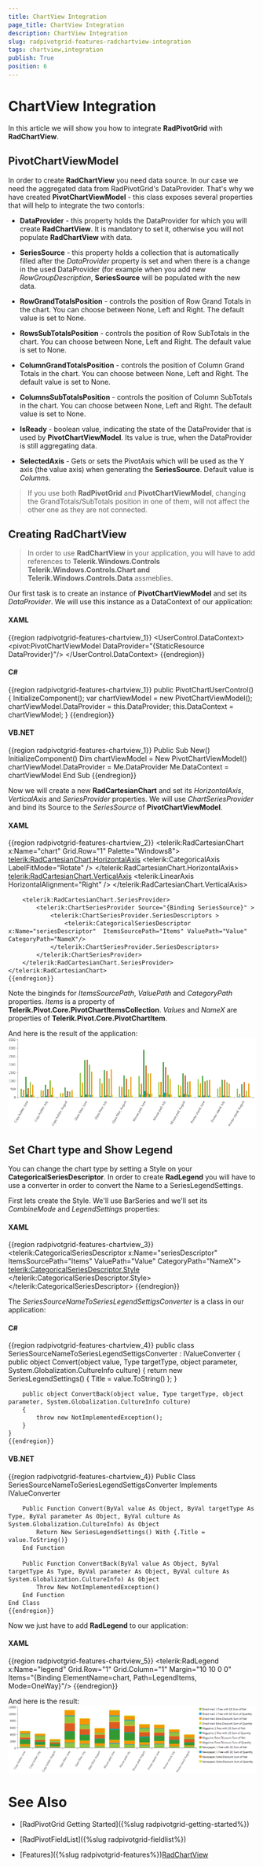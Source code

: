 ```yaml
---
title: ChartView Integration
page_title: ChartView Integration
description: ChartView Integration
slug: radpivotgrid-features-radchartview-integration
tags: chartview,integration
publish: True
position: 6
---
```


# ChartView Integration



In this article we will show you how to integrate __RadPivotGrid__ with __RadChartView__.
    

## PivotChartViewModel

In order to create __RadChartView__ you need data source. In our case we need the aggregated data from RadPivotGrid's DataProvider. 
          That's why we have created __PivotChartViewModel__ - this class exposes several properties that will help to integrate the two contorls:
        

* __DataProvider__ - this property holds the DataProvider for which you will create __RadChartView__. It is mandatory to set it, otherwise you
              will not populate __RadChartView__ with data.
            

* __SeriesSource__ - this property holds a collection that is automatically filled after the *DataProvider* property is set and when 
              there is a change in the used DataProvider (for example when you add new *RowGroupDescription*, __SeriesSource__ will be populated
              with the new data.
            

* __RowGrandTotalsPosition__ - controls the position of Row Grand Totals  in the chart. You can choose between None, Left and Right. The default value is set to None.
            

* __RowsSubTotalsPosition__ - controls the position of Row SubTotals in the chart. You can choose between None, Left and Right. The default value is set to None.
            

* __ColumnGrandTotalsPosition__ - controls the position of Column Grand Totals in the chart. You can choose between None, Left and Right. The default value is set to None.
            

* __ColumnsSubTotalsPosition__ - controls the position of Column SubTotals in the chart. You can choose between None, Left and Right. The default value is set to None.
            

* __IsReady__ - boolean value, indicating the state of the DataProvider that is used by __PivotChartViewModel__. Its value is true, when the DataProvider
              is still aggregating data.
            

* __SelectedAxis__ - Gets or sets the PivotAxis which will be used as the Y axis (the value axis) when generating the __SeriesSource__. Default value is *Columns*.
            

>If you use both __RadPivotGrid__ and __PivotChartViewModel__, changing the GrandTotals/SubTotals position in one of them, will not affect the other one as they are not connected.
          

## Creating RadChartView

>In order to use __RadChartView__ in your application, you will have to add references to __Telerik.Windows.Controls Telerik.Windows.Controls.Chart and Telerik.Windows.Controls.Data__ assmeblies.
          

Our first task is to create an instance of __PivotChartViewModel__ and set its *DataProvider*. We will use this instance as a DataContext of our application:
        

#### __XAML__

{{region radpivotgrid-features-chartview_1}}
	<UserControl.DataContext>
	    <pivot:PivotChartViewModel DataProvider="{StaticResource DataProvider}"/>
	</UserControl.DataContext>
	{{endregion}}



#### __C#__

{{region radpivotgrid-features-chartview_1}}
	public PivotChartUserControl()
	{
	    InitializeComponent();
	    var chartViewModel = new PivotChartViewModel();
	    chartViewModel.DataProvider = this.DataProvider;
	    this.DataContext = chartViewModel;
	}
	{{endregion}}



#### __VB.NET__

{{region radpivotgrid-features-chartview_1}}
	Public Sub New()
		InitializeComponent()
		Dim chartViewModel = New PivotChartViewModel()
		chartViewModel.DataProvider = Me.DataProvider
		Me.DataContext = chartViewModel
	End Sub
	{{endregion}}



Now we will create a new __RadCartesianChart__ and set its *HorizontalAxis*, *VerticalAxis* and *SeriesProvider* properties. 
          We will use *ChartSeriesProvider* and bind its Source to the *SeriesSource* of __PivotChartViewModel__.
        

#### __XAML__

{{region radpivotgrid-features-chartview_2}}
	<telerik:RadCartesianChart x:Name="chart"  Grid.Row="1" Palette="Windows8">
	    <telerik:RadCartesianChart.HorizontalAxis>
	        <telerik:CategoricalAxis LabelFitMode="Rotate" />
	    </telerik:RadCartesianChart.HorizontalAxis>
	    <telerik:RadCartesianChart.VerticalAxis>
	        <telerik:LinearAxis HorizontalAlignment="Right" />
	    </telerik:RadCartesianChart.VerticalAxis>
	
	    <telerik:RadCartesianChart.SeriesProvider>
	        <telerik:ChartSeriesProvider Source="{Binding SeriesSource}" >
	            <telerik:ChartSeriesProvider.SeriesDescriptors >
	                <telerik:CategoricalSeriesDescriptor  x:Name="seriesDescriptor"  ItemsSourcePath="Items" ValuePath="Value" CategoryPath="NameX"/>
	            </telerik:ChartSeriesProvider.SeriesDescriptors>
	        </telerik:ChartSeriesProvider>
	    </telerik:RadCartesianChart.SeriesProvider>
	</telerik:RadCartesianChart>
	{{endregion}}



Note the binginds for *ItemsSourcePath*, *ValuePath* and *CategoryPath* properties. *Items* is a property of
        __Telerik.Pivot.Core.PivotChartItemsCollection__. *Values* and *NameX* are properties of __Telerik.Pivot.Core.PivotChartItem__.
      

And here is the result of the application:![Rad Pivot Grid Features Chart View Integration 01](images/RadPivotGrid_Features_ChartViewIntegration_01.png)

## Set Chart type and Show Legend

You can change the chart type by setting a Style on your __CategoricalSeriesDescriptor__. In order to create __RadLegend__ you will have to use a converter
          in order to convert the Name to a SeriesLegendSettings.
        

First lets create the Style. We'll use BarSeries and we'll set its *CombineMode* and *LegendSettings* properties:
         

#### __XAML__

{{region radpivotgrid-features-chartview_3}}
	<telerik:CategoricalSeriesDescriptor  x:Name="seriesDescriptor"  ItemsSourcePath="Items" ValuePath="Value" CategoryPath="NameX">
	    <telerik:CategoricalSeriesDescriptor.Style>
	        <Style TargetType="telerik:BarSeries">
	            <Setter Property="CombineMode" Value="Stack"/>
	            <Setter Property="LegendSettings" Value="{Binding Name, Converter={StaticResource SeriesSourceNameToSeriesLegendSettigsConverter}}"/>
	        </Style>
	    </telerik:CategoricalSeriesDescriptor.Style>
	</telerik:CategoricalSeriesDescriptor>
	{{endregion}}



The *SeriesSourceNameToSeriesLegendSettigsConverter* is a class in our application:
        

#### __C#__

{{region radpivotgrid-features-chartview_4}}
	public class SeriesSourceNameToSeriesLegendSettigsConverter : IValueConverter
	{
	    public object Convert(object value, Type targetType, object parameter, System.Globalization.CultureInfo culture)
	    {
	        return new SeriesLegendSettings() 
	        { 
	            Title = value.ToString() 
	        };
	    }
	
	    public object ConvertBack(object value, Type targetType, object parameter, System.Globalization.CultureInfo culture)
	    {
	        throw new NotImplementedException();
	    }
	}
	{{endregion}}



#### __VB.NET__

{{region radpivotgrid-features-chartview_4}}
	Public Class SeriesSourceNameToSeriesLegendSettigsConverter
		Implements IValueConverter
	
		Public Function Convert(ByVal value As Object, ByVal targetType As Type, ByVal parameter As Object, ByVal culture As System.Globalization.CultureInfo) As Object
			Return New SeriesLegendSettings() With {.Title = value.ToString()}
		End Function
	
		Public Function ConvertBack(ByVal value As Object, ByVal targetType As Type, ByVal parameter As Object, ByVal culture As System.Globalization.CultureInfo) As Object
			Throw New NotImplementedException()
		End Function
	End Class
	{{endregion}}



Now we just have to add __RadLegend__ to our application:
        

#### __XAML__

{{region radpivotgrid-features-chartview_5}}
	<telerik:RadLegend x:Name="legend" Grid.Row="1" Grid.Column="1" Margin="10 10 0 0" Items="{Binding ElementName=chart, Path=LegendItems, Mode=OneWay}"/>
	{{endregion}}



And here is the result:
        ![Rad Pivot Grid Features Chart View Integration 02](images/RadPivotGrid_Features_ChartViewIntegration_02.png)

# See Also

 * [RadPivotGrid Getting Started]({%slug radpivotgrid-getting-started%})

 * [RadPivotFieldList]({%slug radpivotgrid-fieldlist%})

 * [Features]({%slug radpivotgrid-features%})[RadChartView](AA40AD04-1C88-4849-8C3C-24D06D9C3624)
